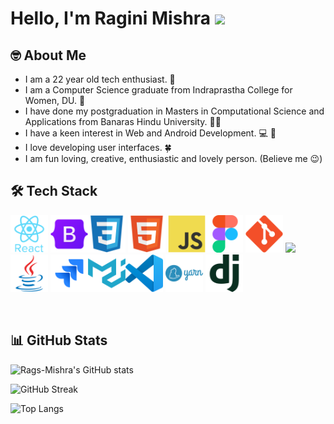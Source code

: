 <h1>Hello, I'm Ragini Mishra <img src="https://raw.githubusercontent.com/MartinHeinz/MartinHeinz/master/wave.gif" width="30px"> </h1>

<h2>🤓 About Me</h2>

- I am a 22 year old tech enthusiast. 🤠
- I am a Computer Science graduate from Indraprastha College for Women, DU. 🏫 
- I have done my postgraduation in Masters in Computational Science and Applications from Banaras Hindu University. 👨‍🎓
- I have a keen interest in Web and Android Development. 💻 📱
- I love developing user interfaces. 🍀
- I am fun loving, creative, enthusiastic and lovely person. (Believe me 😉) 

<h2>🛠 Tech Stack</h2>

<img src="https://github.com/devicons/devicon/blob/master/icons/react/react-original-wordmark.svg" width=60> <img src="https://github.com/devicons/devicon/blob/master/icons/bootstrap/bootstrap-original.svg" width=60><img src="https://github.com/devicons/devicon/blob/master/icons/css3/css3-original.svg" width=60> <img src="https://github.com/devicons/devicon/blob/master/icons/html5/html5-original.svg" width=60> <img src="https://github.com/devicons/devicon/blob/master/icons/javascript/javascript-original.svg" width=60><img src="https://github.com/devicons/devicon/blob/master/icons/figma/figma-original.svg" width=60> <img src="https://github.com/devicons/devicon/blob/master/icons/git/git-original.svg" width=60> <img src="https://cdn-icons-png.flaticon.com/128/270/270798.png" width=60> <img src="https://github.com/devicons/devicon/blob/master/icons/java/java-original.svg" width=60> <img src="https://github.com/devicons/devicon/blob/master/icons/jira/jira-original.svg" width=60><img src="https://github.com/devicons/devicon/blob/master/icons/materialui/materialui-plain.svg" width=60><img src="https://github.com/devicons/devicon/blob/master/icons/vscode/vscode-original.svg" width=60> <img src="https://github.com/devicons/devicon/blob/master/icons/yarn/yarn-original-wordmark.svg" width=60> <img src="https://github.com/devicons/devicon/blob/master/icons/django/django-plain.svg" width=60> 

<img src="https://komarev.com/ghpvc/?username=Rags-Mishra&style=flat-square&color=blue" alt=""/>




## 📊 GitHub Stats

![Rags-Mishra's GitHub stats](https://github-readme-stats.vercel.app/api?username=Rags-Mishra&show_icons=true&include_all_commits=true&count_private=true&theme=dracula&bg_color=171717&title_color=0891b2&text_color=ffffff&icon_color=0891b2)

![GitHub Streak](https://github-readme-streak-stats.herokuapp.com?user=Rags-Mishra&theme=dracula&background=171717&ring=0891b2&fire=0891b2&stroke=ffffff&currStreakNum=ffffff&currStreakLabel=0891b2&sideNums=ffffff&sideLabels=ffffff&dates=ffffff)

![Top Langs](https://github-readme-stats.vercel.app/api/top-langs/?username=Rags-Mishra&layout=compact&theme=dracula&bg_color=171717&title_color=0891b2&text_color=ffffff)



